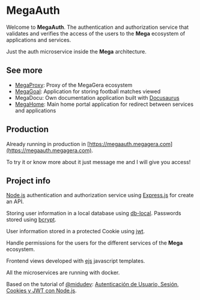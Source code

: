 # MegaAuth

Welcome to **MegaAuth**. The authentication and authorization service that validates and verifies the access of the users to the **Mega** ecosystem of applications and services.

Just the auth microservice inside the **Mega** architecture.

## See more

- [MegaProxy](https://github.com/MegaGera/MegaProxy): Proxy of the MegaGera ecosystem
- [MegaGoal](https://github.com/MegaGera/MegaGoal): Application for storing football matches viewed
- MegaDocu: Own documentation application built with [Docusaurus](https://docusaurus.io/)
- [MegaHome](https://github.com/MegaGera/MegaHome): Main home portal application for redirect between services and applications

## Production

Already running in production in [https://megaauth.megagera.com](https://megaauth.megagera.com).

To try it or know more about it just message me and I will give you access!

## Project info

[Node.js](https://nodejs.org/en) authentication and authorization service using [Express.js](https://expressjs.com/) for create an API.

Storing user information in a local database using [db-local](https://www.npmjs.com/package/db-local). Passwords stored using [bcrypt](https://www.npmjs.com/package/bcrypt).

User information stored in a protected Cookie using [jwt](https://jwt.io/).

Handle permissions for the users for the different services of the **Mega** ecosystem.

Frontend views developed with [ejs](https://ejs.co/) javascript templates.

All the microservices are running with docker.

Based on the tutorial of [@midudev](https://github.com/midudev): [Autenticación de Usuario, Sesión, Cookies y JWT con Node.js](https://www.youtube.com/watch?v=UqnnhAZxRac).